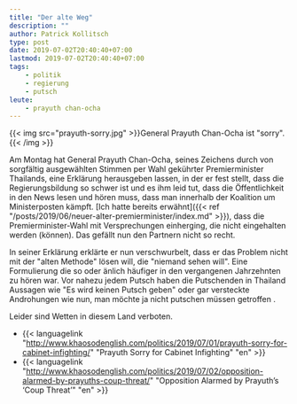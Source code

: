 ```yaml
---
title: "Der alte Weg"
description: ""
author: Patrick Kollitsch
type: post
date: 2019-07-02T20:40:40+07:00
lastmod: 2019-07-02T20:40:40+07:00
tags:
    - politik
    - regierung
    - putsch
leute:
    - prayuth chan-ocha
---
```


{{< img src="prayuth-sorry.jpg" >}}General Prayuth Chan-Ocha ist "sorry".{{< /img >}}

Am Montag hat General Prayuth Chan-Ocha, seines Zeichens durch von sorgf&auml;ltig ausgew&auml;hlten Stimmen per Wahl gek&uuml;hrter Premierminister Thailands, eine Erkl&auml;rung herausgeben lassen, in der er fest stellt, dass die Regierungsbildung so schwer ist und es ihm leid tut, dass die &Ouml;ffentlichkeit in den News lesen und h&ouml;ren muss, dass man innerhalb der Koalition um Ministerposten k&auml;mpft. [Ich hatte bereits erw&auml;hnt]({{< ref "/posts/2019/06/neuer-alter-premierminister/index.md" >}}), dass die Premierminister-Wahl mit Versprechungen einherging, die nicht eingehalten werden (k&ouml;nnen). Das gef&auml;llt nun den Partnern nicht so recht.

In seiner Erkl&auml;rung erkl&auml;rte er nun verschwurbelt, dass er das Problem nicht mit der "alten Methode" l&ouml;sen will, die "niemand sehen will". Eine Formulierung die so oder &auml;nlich h&auml;ufiger in den vergangenen Jahrzehnten zu h&ouml;ren war. Vor nahezu jedem Putsch haben die Putschenden in Thailand Aussagen wie "Es wird keinen Putsch geben" oder gar versteckte Androhungen wie nun, man m&ouml;chte ja nicht putschen m&uuml;ssen getroffen . 

Leider sind Wetten in diesem Land verboten. 

- {{< languagelink "http://www.khaosodenglish.com/politics/2019/07/01/prayuth-sorry-for-cabinet-infighting/" "Prayuth Sorry for Cabinet Infighting" "en" >}}
- {{< languagelink "http://www.khaosodenglish.com/politics/2019/07/02/opposition-alarmed-by-prayuths-coup-threat/" "Opposition Alarmed by Prayuth’s ‘Coup Threat’" "en" >}}
